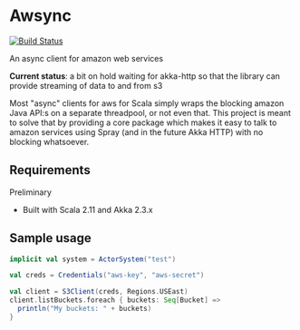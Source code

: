 # Awsync 
[![Build Status](https://travis-ci.org/johanandren/awsync.svg?branch=master)](https://travis-ci.org/johanandren/awsync)

An async client for amazon web services


**Current status**: a bit on hold waiting for akka-http so that the library can provide streaming of data to and from s3

Most "async" clients for aws for Scala simply wraps the blocking amazon Java API:s on a separate threadpool, or not even that.
This project is meant to solve that by providing a core package which makes it easy to talk to amazon 
services using Spray (and in the future Akka HTTP) with no blocking whatsoever.

## Requirements
Preliminary
* Built with Scala 2.11 and Akka 2.3.x

## Sample usage

```scala
implicit val system = ActorSystem("test")

val creds = Credentials("aws-key", "aws-secret")

val client = S3Client(creds, Regions.USEast)
client.listBuckets.foreach { buckets: Seq[Bucket] =>
  println("My buckets: " + buckets)
}
```
